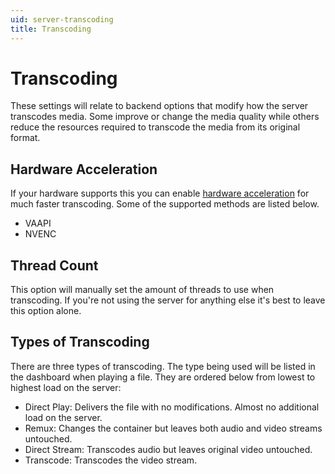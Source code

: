 ```yaml
---
uid: server-transcoding
title: Transcoding
---
```


# Transcoding

These settings will relate to backend options that modify how the server transcodes media. Some improve or change the media quality while others reduce the resources required to transcode the media from its original format.

## Hardware Acceleration

If your hardware supports this you can enable [hardware acceleration](xref:admin-hardware-acceleration) for much faster transcoding. Some of the supported methods are listed below.

* VAAPI
* NVENC

## Thread Count

This option will manually set the amount of threads to use when transcoding. If you're not using the server for anything else it's best to leave this option alone.

## Types of Transcoding

There are three types of transcoding. The type being used will be listed in the dashboard when playing a file. They are ordered below from lowest to highest load on the server:

* Direct Play: Delivers the file with no modifications. Almost no additional load on the server.
* Remux: Changes the container but leaves both audio and video streams untouched.
* Direct Stream: Transcodes audio but leaves original video untouched.
* Transcode: Transcodes the video stream.
